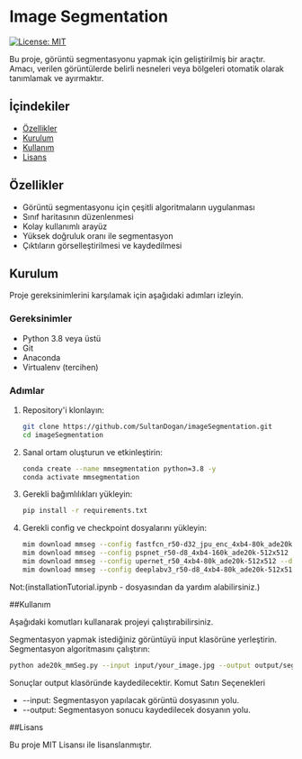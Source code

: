 # Image Segmentation

[![License: MIT](https://img.shields.io/badge/License-MIT-yellow.svg)](https://opensource.org/licenses/MIT)

Bu proje, görüntü segmentasyonu yapmak için geliştirilmiş bir araçtır. Amacı, verilen görüntülerde belirli nesneleri veya bölgeleri otomatik olarak tanımlamak ve ayırmaktır.

## İçindekiler

- [Özellikler](#özellikler)
- [Kurulum](#kurulum)
- [Kullanım](#kullanım)
- [Lisans](#lisans)


## Özellikler

- Görüntü segmentasyonu için çeşitli algoritmaların uygulanması
- Sınıf haritasının düzenlenmesi
- Kolay kullanımlı arayüz
- Yüksek doğruluk oranı ile segmentasyon
- Çıktıların görselleştirilmesi ve kaydedilmesi

## Kurulum

Proje gereksinimlerini karşılamak için aşağıdaki adımları izleyin.

### Gereksinimler

- Python 3.8 veya üstü
- Git
- Anaconda
- Virtualenv (tercihen)

### Adımlar

1. Repository'i klonlayın:
   ```sh
   git clone https://github.com/SultanDogan/imageSegmentation.git
   cd imageSegmentation
2. Sanal ortam oluşturun ve etkinleştirin:
   ```sh
   conda create --name mmsegmentation python=3.8 -y
   conda activate mmsegmentation
3. Gerekli bağımlılıkları yükleyin:
   ```sh
   pip install -r requirements.txt
4. Gerekli config ve checkpoint dosyalarını yükleyin:
   ```sh
   mim download mmseg --config fastfcn_r50-d32_jpu_enc_4xb4-80k_ade20k-512x512 --dest ./checkpoints   #fastfcn
   mim download mmseg --config pspnet_r50-d8_4xb4-160k_ade20k-512x512 --dest ./checkpoints            #pspnet
   mim download mmseg --config upernet_r50_4xb4-80k_ade20k-512x512 --dest ./checkpoints               #upernet
   mim download mmseg --config deeplabv3_r50-d8_4xb4-80k_ade20k-512x512 --dest ./checkpoints          #deeplabv3
   
Not:(installationTutorial.ipynb - dosyasından da yardım alabilirsiniz.)

##Kullanım

Aşağıdaki komutları kullanarak projeyi çalıştırabilirsiniz.

Segmentasyon yapmak istediğiniz görüntüyü input klasörüne yerleştirin.
Segmentasyon algoritmasını çalıştırın:
  ```sh
  python ade20k_mmSeg.py --input input/your_image.jpg --output output/segmented_image.png
  ```
Sonuçlar output klasöründe kaydedilecektir.
Komut Satırı Seçenekleri
 -  --input: Segmentasyon yapılacak görüntü dosyasının yolu.
 -  --output: Segmentasyon sonucu kaydedilecek dosyanın yolu.


##Lisans

Bu proje MIT Lisansı ile lisanslanmıştır.

